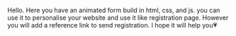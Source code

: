Hello. Here you have an animated form build in html, css, and js. you can use it to personalise your website and use it like registration page. However you will add a reference link to send registration.
I hope it will help you💗
